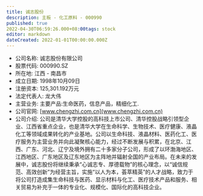 ```yaml
---
title: 诚志股份
description: 主板 - 化工原料 - 000990
published: true
2022-04-30T06:59:26.000+08:00tags: stock
editor: markdown
dateCreated: 2022-01-01T00:00:00.000Z
---
```


- 公司名称: 诚志股份有限公司
- 股票代码: 000990.SZ
- 所在地: 江西 - 南昌市
- 成立日期: 1998年10月09日
- 注册资本: 125,301.192万元
- 法定代表人: 龙大伟
- 主营业务: 主要产品:生命医药，信息产品，精细化工.
- 公司官网: [www.chengzhi.com.cn](www.chengzhi.com.cn)
- 公司介绍: 公司是清华大学控股的高科技上市公司、清华控股战略引领型企业、江西省重点企业，也是清华大学在生命科学、生物技术、医疗健康、液晶化工等领域成果转化的产业基地。公司以生命科技、液晶材料、医药化工、医疗服务为主营业务并向此凝聚核心能力，经过不断发展与积累，在北京、江西、广东、河北、辽宁及境外拥有二十多家分子公司，形成了以环渤海地区、江西地区、广东地区及辽东地区为主阵地并辐射全国的产业布局。在未来的发展中，诚志股份将继续秉承“心诚志专、厚德载物”的核心理念，以“诚信规范、高效创新”为经营主旨，实施“以人为本，荟萃精英”的人才战略，致力于将公司打造成集生命科技与医药、显示材料与化工、医疗技术产品和服务、相关贸易为补充于一体的专业化、规模化、国际化的高科技企业。



